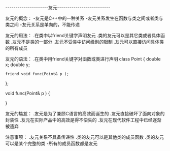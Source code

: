 ---------------------友元--------------------------

友元的概念：
-友元是C++中的一种关系
-友元关系发生在函数与类之间或者类与类之间
-友元关系是单向的，不能传递

友元的用法：
.在类中以friend关键字声明友元
.类的友元可以是其它类或者具体函数
.友元不是类的一部分
.友元不受类中访问级别的限制
.友元可以直接访问具体类的所有成员

友元的语法：
.在类中用friend关键字对函数或类进行声明
class Point
{
    double x;
    double y;

    friend void func(Point& p );
};

void func(Point& p )
{



}

友元的尴尬：
.友元是为了兼顾C语言的高效而诞生的
.友元直接破坏了面向对象的封装性
.友元在实际产品中的高效是得不偿失的
.友元在现代软件工程中已经逐渐被遗弃

注意事项：
.友元关系不具备传递性
.类的友元可以是其他类的成员函数
.类的友元可以是某个完整的类
-所有的成员函数都是友元

